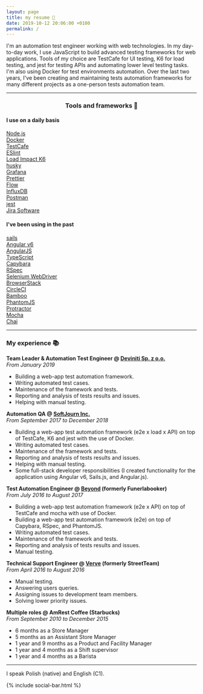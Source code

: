 ```yaml
---
layout: page
title: my resume 📃
date: 2019-10-12 20:06:00 +0100
permalink: /
---
```


I'm an automation test engineer working with web technologies. In my day-to-day work, I use JavaScript to build advanced testing frameworks for web applications. Tools of my choice are TestCafe for UI testing, K6 for load testing, and jest for testing APIs and automating lower level testing tasks. I'm also using Docker for test environments automation. Over the last two years, I've been creating and maintaining tests automation frameworks for many different projects as a one-person tests automation team.

---

<center><h3>Tools and frameworks 🧰</h3></center>

<div class="flex-container">
  <div class="skills-container">
    <h4>I use on a daily basis</h4>
    <div class="flex-container">
        <a href="https://github.com/nodejs/node"><div class="skill">Node.js</div></a>
        <a href="https://github.com/DevExpress/testcafe"><div class="skill">Docker</div></a>
        <a href="https://github.com/loadimpact/k6"><div class="skill">TestCafe</div></a>
        <a href="https://github.com/grafana/grafana"><div class="skill">ESlint</div></a>
        <a href="https://github.com/influxdata/influxdb"><div class="skill">Load Impact K6</div></a>
        <a href="https://github.com/facebook/jest"><div class="skill">husky</div></a>
        <a href="https://www.docker.com/products/docker-engine"><div class="skill">Grafana</div></a>
        <a href="https://github.com/eslint/eslint"><div class="skill">Prettier</div></a>
        <a href="https://github.com/facebook/flow"><div class="skill">Flow</div></a>
        <a href="https://github.com/typicode/husky"><div class="skill">InfluxDB</div></a>
        <a href="https://www.getpostman.com"><div class="skill">Postman</div></a>
        <a href="https://www.atlassian.com/software/bamboo"><div class="skill">jest</div></a>
        <a href="https://www.atlassian.com/software/jira"><div class="skill">Jira Software</div></a>
    </div>
  </div>
  <div class="skills-container">
    <h4>I've been using in the past</h4>
    <div class="flex-container">
        <a href="https://github.com/balderdashy/sails"><div class="skill-green">sails</div></a>
        <a href="https://github.com/angular/angular"><div class="skill-green">Angular v6</div></a>
        <a href="https://github.com/angular/angular.js"><div class="skill-green">AngularJS</div></a>
        <a href="http://www.typescriptlang.org"><div class="skill-green">TypeScript</div></a>
        <a href="https://github.com/teamcapybara/capybara"><div class="skill-green">Capybara</div></a>
        <a href="https://github.com/rspec/rspec"><div class="skill-green">RSpec</div></a>
        <a href="https://www.seleniumhq.org/projects/webdriver/"><div class="skill-green">Selenium WebDriver</div></a>
        <a href="https://www.browserstack.com"><div class="skill-green">BrowserStack</div></a>
        <a href="https://circleci.com"><div class="skill-green">CircleCI</div></a>
        <a href="https://github.com/prettier/prettier"><div class="skill-green">Bamboo</div></a>
        <a href="https://github.com/ariya/phantomjs"><div class="skill-green">PhantomJS</div></a>
        <a href="https://github.com/angular/protractor"><div class="skill-green">Protractor</div></a>
        <a href="https://github.com/mochajs/mocha"><div class="skill-green">Mocha</div></a>
        <a href="https://github.com/chaijs/chai"><div class="skill-green">Chai</div></a>
    </div>
  </div>
</div>

---

### My experience 📚
**Team Leader & Automation Test Engineer @ [Deviniti Sp. z o.o.](https://deviniti.com)**  
*From January 2019*  
- Building a web-app test automation framework.
- Writing automated test cases.
- Maintenance of the framework and tests.
- Reporting and analysis of tests results and issues.
- Helping with manual testing.

**Automation QA @ [SoftJourn Inc.](https://softjourn.com)**  
*From September 2017 to December 2018*  
- Building a web-app test automation framework (e2e x load x API) on top of TestCafe, K6 and jest with the use of Docker.
- Writing automated test cases.
- Maintenance of the framework and tests.
- Reporting and analysis of tests results and issues.
- Helping with manual testing.
- Some full-stack developer responsibilities (I created functionality for the application using Angular v6, Sails.js, and Angular.js).

**Test Automation Engineer @ [Beyond](https://beyond.life) (formerly Funerlabooker)**  
*From July 2016 to August 2017*  
- Building a web-app test automation framework (e2e x API) on top of TestCafe and mocha with use of Docker.
- Building a web-app test automation framework (e2e) on top of Capybara, RSpec, and PhantomJS.
- Writing automated test cases.
- Maintenance of the framework and tests.
- Reporting and analysis of tests results and issues.
- Manual testing.

**Technical Support Engineer @ [Verve](https://onverve.com) (formerly StreetTeam)**  
*From April 2016 to August 2016*  
- Manual testing.
- Answering users queries.
- Assigning issues to development team members.
- Solving lower priority issues.

**Multiple roles @ AmRest Coffee (Starbucks)**  
*From September 2010 to December 2015*  
- 6 months as a Store Manager
- 5 months as an Assistant Store Manager
- 1 year and 9 months as a Product and Facility Manager
- 1 year and 4 months as a Shift supervisor
- 1 year and 4 months as a Barista

---

I speak Polish (native) and English (C1).

{% include social-bar.html %}
